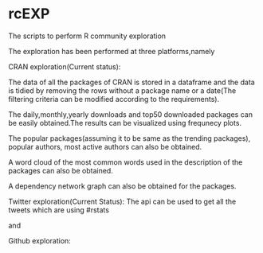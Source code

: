 # rcEXP
The scripts to perform R community exploration

The exploration has been performed at three platforms,namely

CRAN exploration(Current status):

The data of all the packages of CRAN is stored in a dataframe and the data is tidied by removing the rows without a package name or a date(The filtering criteria can be modified according to the requirements).

The daily,monthly,yearly downloads and top50 downloaded packages can be easily obtained.The results can be visualized using frequnecy plots.

The popular packages(assuming it to be same as the trending packages), popular authors, most active authors can also be obtained.

A word cloud of the most common words used in the description of the packages can also be obtained.

A dependency network graph can also be obtained for the packages.

Twitter exploration(Current Status):
The api can be used to get all the tweets which are using #rstats

and

Github exploration: 
